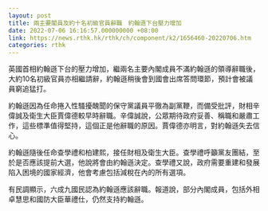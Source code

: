 ```yaml
---
layout: post
title: 兩主要閣員及約十名初級官員辭職　約翰遜下台壓力增加
date: 2022-07-06 16:16:57.000000000 +08:00
link: https://news.rthk.hk/rthk/ch/component/k2/1656460-20220706.htm
categories: rthk
---
```


英國首相約翰遜下台的壓力增加，繼兩名主要內閣成員不滿約翰遜的領導辭職後，大約10名初級官員亦相繼請辭，約翰遜稍後會到國會出席答問環節，預計會被議員窮追猛打。

約翰遜因為任命捲入性騷擾醜聞的保守黨議員平徹為副黨鞭，而備受批評，財相辛偉誠及衛生大臣賈偉德較早時辭職。辛偉誠說，公眾期待政府妥善、稱職和嚴肅工作，這些標準值得堅持，這個正是他辭職的原因。賈偉德亦明言，對約翰遜失去信心。

約翰遜隨後任命查學禮和柏建熙，接任財相及衛生大臣。查學禮呼籲黨友團結，至於是否應該提前大選，他說將會由約翰遜決定。查學禮又說，政府需要重建和發展陷入困境的國家經濟，他會考慮包括減稅在內的所有選項。

有民調顯示，六成九國民認為約翰遜應該辭職。報道說，部分內閣成員，包括外相卓慧思和國防大臣華禮仕，仍然支持約翰遜。
